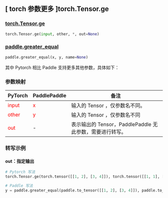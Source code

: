 ## [ torch 参数更多 ]torch.Tensor.ge

### [torch.Tensor.ge](https://pytorch.org/docs/1.13/generated/torch.Tensor.ge.html?highlight=torch+tensor+ge#torch.Tensor.ge)

```python
torch.Tensor.ge(input, other, *, out=None)
```

### [paddle.greater_equal](https://www.paddlepaddle.org.cn/documentation/docs/zh/api/paddle/greater_equal_cn.html#greater-equal)

```python
paddle.greater_equal(x, y, name=None)
```

其中 Pytorch 相比 Paddle 支持更多其他参数，具体如下：

### 参数映射
| PyTorch                          | PaddlePaddle                 | 备注                                                   |
|----------------------------------|------------------------------| ------------------------------------------------------ |
| <font color='red'> input </font> | <font color='red'> x </font> | 输入的 Tensor ，仅参数名不同。                                     |
| <font color='red'> other </font> | <font color='red'> y </font> | 输入的 Tensor ，仅参数名不同
| <font color='red'> out </font>   | -                            | 表示输出的 Tensor，PaddlePaddle 无此参数，需要进行转写。              |

### 转写示例

#### out：指定输出
```python
# Pytorch 写法
torch.Tensor.ge(torch.tensor([[1, 2], [3, 4]]), torch.tensor([[1, 1], [4, 4]]), out = y) # 同 y = torch.Tensor.ge(torch.tensor([[1, 2], [3, 4]]), torch.tensor([[1, 1], [4, 4]]))

# Paddle 写法
y = paddle.greater_equal(paddle.to_tensor([[1, 2], [3, 4]]), paddle.to_tensor([[1, 1], [4, 4]]))
```
